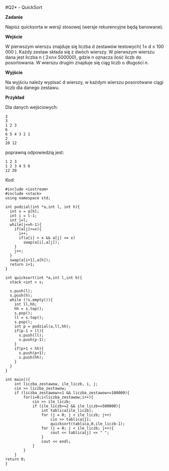 #Q2* - QuickSort

**Zadanie**

Napisz quicksorta w wersji stosowej (wersje rekurencyjne będą banowane).

**Wejście**

W pierwszym wierszu znajduje się liczba d zestawów testowych( 1≤ d ≤ 100 000 ). Każdy zestaw składa się z dwóch wierszy. W pierwszym wierszu dana jest liczba n ( 2≤n≤ 500000), gdzie n oznacza ilość liczb do posortowania. W wierszu drugim znajduje się ciąg liczb o długości n.

**Wyjście**

Na wyjściu należy wypisać d wierszy, w każdym wierszu posorotwane ciągi liczb dla danego zestawu.

**Przykład**

Dla danych wejściowych:

    3
    3
    1 2 3
    6
    6 5 4 3 2 1
    2
    20 12

poprawną odpowiedzią jest:

    1 2 3
    1 2 3 4 5 6
    12 20
    
Kod:

    #include <iostream>
    #include <stack>
    using namespace std;

    int podzial(int *a,int l, int h){
      int x = a[h];
      int i = l-1;
      int j=l;
      while(j<=h-1){
        if(a[j]<=x){
          i++;
          if(a[i] > x && a[j] <= x)
            swap(a[i],a[j]);
        }
        j++;
      }
      swap(a[i+1],a[h]);
      return i+1;
    }
    
    int quicksort(int *a,int l,int h){
      stack <int > s;

      s.push(l);
      s.push(h);
      while (!s.empty()){
        int ll,hh;
        hh = s.top();
        s.pop();
        ll = s.top();
        s.pop();
        int p = podzial(a,ll,hh);
        if(p-1 > ll){
          s.push(ll);
          s.push(p-1);
        }
        if(p+1 < hh){
          s.push(p+1);
          s.push(hh);
        }
      }
    }

    int main(){
        int liczba_zestawow, ile_liczb, i, j;
        cin >> liczba_zestawow;
        if (liczba_zestawow>=1 && liczba_zestawow<=100000){
            for(i=0;i<liczba_zestawow;i++){
                cin >> ile_liczb;
                if (ile_liczb>=2 && ile_liczb<=500000){
                    int tablica[ile_liczb];
                    for (j = 0; j < ile_liczb; j++)
                        cin >> tablica[j];
                        quicksort(tablica,0,ile_liczb-1);
                    for (j = 0; j < ile_liczb; j++){
                        cout << tablica[j] << " ";
                    }
                    cout << endl;
                }
            }
        }
    return 0;
    }
